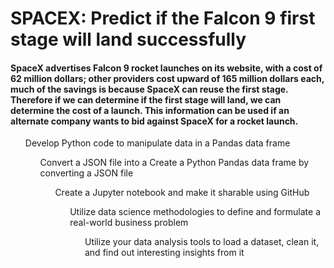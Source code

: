 # SPACEX: Predict if the Falcon 9 first stage will land successfully
#### SpaceX advertises Falcon 9 rocket launches on its website, with a cost of 62 million dollars; other providers cost upward of 165 million dollars each, much of the savings is because SpaceX can reuse the first stage. Therefore if we can determine if the first stage will land, we can determine the cost of a launch. This information can be used if an alternate company wants to bid against SpaceX for a rocket launch.

<ul> Develop Python code to manipulate data in a Pandas data frame
<ul> Convert a JSON file into a Create a Python Pandas data frame by converting a JSON file
<ul> Create a Jupyter notebook and make it sharable using GitHub
<ul> Utilize data science methodologies to define and formulate a real-world business problem
<ul> Utilize your data analysis tools to load a dataset, clean it, and find out interesting insights from it
